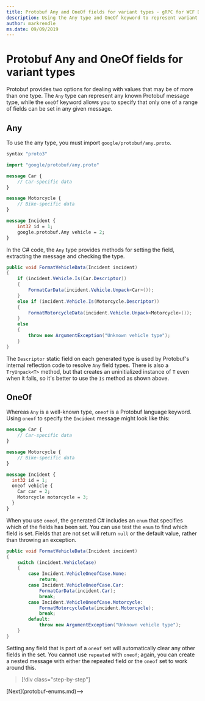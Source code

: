 ```yaml
---
title: Protobuf Any and OneOf fields for variant types - gRPC for WCF Developers
description: Using the Any type and OneOf keyword to represent variant object types in messages
author: markrendle
ms.date: 09/09/2019
---
```


# Protobuf Any and OneOf fields for variant types

Protobuf provides two options for dealing with values that may be of more than one type. The `Any` type can represent any known Protobuf message type, while the `oneOf` keyword allows you to specify that only one of a range of fields can be set in any given message.

## Any

To use the any type, you must import `google/protobuf/any.proto`.

```protobuf
syntax "proto3"

import "google/protobuf/any.proto"

message Car {
    // Car-specific data
}

message Motorcycle {
    // Bike-specific data
}

message Incident {
    int32 id = 1;
    google.protobuf.Any vehicle = 2;
}
```

In the C# code, the `Any` type provides methods for setting the field, extracting the message and checking the type.

```csharp
public void FormatVehicleData(Incident incident)
{
    if (incident.Vehicle.Is(Car.Descriptor))
    {
        FormatCarData(incident.Vehicle.Unpack<Car>());
    }
    else if (incident.Vehicle.Is(Motorcycle.Descriptor))
    {
        FormatMotorcycleData(incident.Vehicle.Unpack<Motorcycle>());
    }
    else
    {
        throw new ArgumentException("Unknown vehicle type");
    }
}
```

The `Descriptor` static field on each generated type is used by Protobuf's internal reflection code to resolve `Any` field types. There is also a `TryUnpack<T>` method, but that creates an uninitialized instance of `T` even when it fails, so it's better to use the `Is` method as shown above.

## OneOf

Whereas `Any` is a well-known type, `oneof` is a Protobuf language keyword. Using `oneof` to specify the `Incident` message might look like this:

```protobuf
message Car {
    // Car-specific data
}

message Motorcycle {
    // Bike-specific data
}

message Incident {
  int32 id = 1;
  oneof vehicle {
    Car car = 2;
    Motorcycle motorcycle = 3;
  }
}
```

When you use `oneof`, the generated C# includes an `enum` that specifies which of the fields has been set. You can use test the `enum` to find which field is set. Fields that are not set will return `null` or the default value, rather than throwing an exception.

```csharp
public void FormatVehicleData(Incident incident)
{
    switch (incident.VehicleCase)
    {
        case Incident.VehicleOneofCase.None:
            return;
        case Incident.VehicleOneofCase.Car:
            FormatCarData(incident.Car);
            break;
        case Incident.VehicleOneofCase.Motorcycle:
            FormatMotorcycleData(incident.Motorcycle);
            break;
        default:
            throw new ArgumentException("Unknown vehicle type");
    }
}
```

Setting any field that is part of a `oneof` set will automatically clear any other fields in the set. You cannot use `repeated` with `oneof`; again, you can create a nested message with either the repeated field or the `oneof` set to work around this.

>[!div class="step-by-step"]
<!-->[Next](protobuf-enums.md)-->
